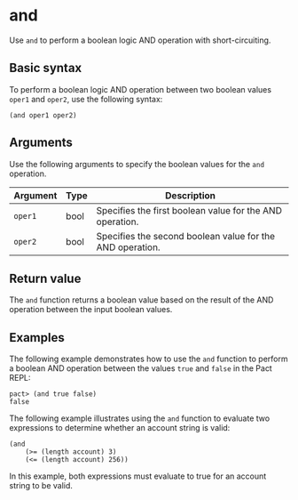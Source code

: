 # and

Use `and` to perform a boolean logic AND operation with short-circuiting.

## Basic syntax

To perform a boolean logic AND operation between two boolean values `oper1` and `oper2`, use the following syntax:

```pact
(and oper1 oper2)
```

## Arguments

Use the following arguments to specify the boolean values for the `and` operation.

| Argument | Type | Description |
| --- | --- | --- |
| `oper1` | bool | Specifies the first boolean value for the AND operation. |
| `oper2` | bool | Specifies the second boolean value for the AND operation. |

## Return value

The `and` function returns a boolean value based on the result of the AND operation between the input boolean values.

## Examples

The following example demonstrates how to use the `and` function to perform a boolean AND operation between the values `true` and `false` in the Pact REPL:

```pact
pact> (and true false)
false
```

The following example illustrates using the `and` function to evaluate two expressions to determine whether an account string is valid:

```pact
(and
    (>= (length account) 3)
    (<= (length account) 256))
```

In this example, both expressions must evaluate to true for an account string to be valid.
